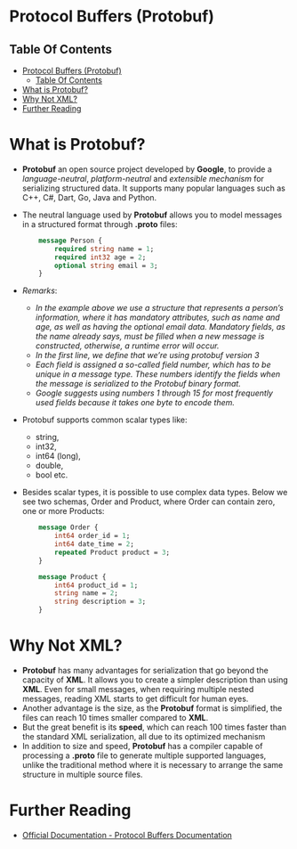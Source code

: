 # Protocol Buffers (Protobuf)

## Table Of Contents
- [Protocol Buffers (Protobuf)](#protocol-buffers-protobuf)
  - [Table Of Contents](#table-of-contents)
- [What is Protobuf?](#what-is-protobuf)
- [Why Not XML?](#why-not-xml)
- [Further Reading](#further-reading)

# What is Protobuf?
* __Protobuf__ an open source project developed by __Google__, to provide a _language-neutral_, _platform-neutral_ and _extensible mechanism_ for serializing structured data. It supports many popular languages such as C++, C#, Dart, Go, Java and Python.

* The neutral language used by __Protobuf__ allows you to model messages in a structured format through __.proto__ files:
    ```proto
        message Person {
            required string name = 1;
            required int32 age = 2;
            optional string email = 3;
        }
    ```
* _Remarks_: 
  * _In the example above we use a structure that represents a person’s information, where it has mandatory attributes, such as name and age, as well as having the optional email data. Mandatory fields, as the name already says, must be filled when a new message is constructed, otherwise, a runtime error will occur._
  * _In the first line, we define that we’re using protobuf version 3_
  * _Each field is assigned a so-called field number, which has to be unique in a message type. These numbers identify the fields when the message is serialized to the Protobuf binary format._
  * _Google suggests using numbers 1 through 15 for most frequently used fields because it takes one byte to encode them._

* Protobuf supports common scalar types like:
  *  string, 
  *  int32, 
  *  int64 (long), 
  *  double, 
  *  bool etc.
  
* Besides scalar types, it is possible to use complex data types. Below we see two schemas, Order and Product, where Order can contain zero, one or more Products:
  
    ```proto
        message Order {
            int64 order_id = 1;
            int64 date_time = 2;
            repeated Product product = 3;
        }

        message Product {
            int64 product_id = 1;
            string name = 2;
            string description = 3;
        }
    ```
# Why Not XML?
* __Protobuf__ has many advantages for serialization that go beyond the capacity of __XML__. It allows you to create a simpler description than using __XML__. Even for small messages, when requiring multiple nested messages, reading XML starts to get difficult for human eyes.
* Another advantage is the size, as the __Protobuf__ format is simplified, the files can reach 10 times smaller compared to __XML__.
* But the great benefit is its __speed__, which can reach 100 times faster than the standard XML serialization, all due to its optimized mechanism
*  In addition to size and speed, __Protobuf__ has a compiler capable of processing a __.proto__ file to generate multiple supported languages, unlike the traditional method where it is necessary to arrange the same structure in multiple source files.

# Further Reading 
- [Official Documentation - Protocol Buffers Documentation](https://protobuf.dev/overview/)